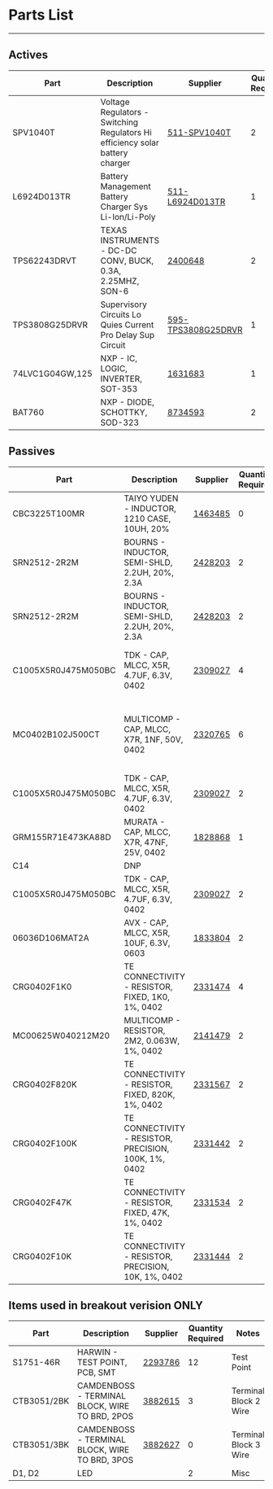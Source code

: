 # Parts List

---

## Actives

| Part | Description | Supplier | Quantity Required | Notes
| ---  | ---         | ---       | ---               | ---
|SPV1040T|Voltage Regulators - Switching Regulators Hi efficiency solar battery charger|[511-SPV1040T](http://uk.mouser.com/Search/Refine.aspx?N=1323043&Keyword=511-SPV1040T)|2|MPPT U1, U2
|L6924D013TR|Battery Management Battery Charger Sys Li-Ion/Li-Poly|[511-L6924D013TR](http://uk.mouser.com/Search/Refine.aspx?N=1323043&Keyword=511-L6924D013TR)|1|Lipo Charge Controller U3
|TPS62243DRVT|TEXAS INSTRUMENTS - DC-DC CONV, BUCK, 0.3A, 2.25MHZ, SON-6|[2400648](http://uk.farnell.com/webapp/wcs/stores/servlet/Search?st=2400648)|2|Buck Converter DRVT = SON-6 TPS62243 U4, U5
|TPS3808G25DRVR|Supervisory Circuits Lo Quies Current Pro Delay Sup Circuit|[595-TPS3808G25DRVR](http://uk.mouser.com/Search/Refine.aspx?N=1323043&Keyword=595-TPS3808G25DRVR)|1|Vth = 2.33, DRVR = SON-6 U6
|74LVC1G04GW,125|NXP - IC, LOGIC, INVERTER, SOT-353|[1631683](http://uk.farnell.com/webapp/wcs/stores/servlet/Search?st=1631683)|1|Inverter U7
|BAT760|NXP - DIODE, SCHOTTKY, SOD-323|[8734593](http://uk.farnell.com/webapp/wcs/stores/servlet/Search?st=8734593)|2|D3, D4


## Passives

| Part | Description | Supplier | Quantity Required | Notes
| ---  | ---         | ---       | ---               | ---
|CBC3225T100MR|TAIYO YUDEN - INDUCTOR, 1210 CASE, 10UH, 20%|[1463485](http://uk.farnell.com/webapp/wcs/stores/servlet/Search?st=1463485)|0|10µH Lx for MPPT. 0.133Ω esr
|SRN2512-2R2M|BOURNS - INDUCTOR, SEMI-SHLD, 2.2UH, 20%, 2.3A|[2428203](http://uk.farnell.com/webapp/wcs/stores/servlet/Search?st=2428203)|2|2.2µH Lx for MPPT, try this L1, L2
|SRN2512-2R2M|BOURNS - INDUCTOR, SEMI-SHLD, 2.2UH, 20%, 2.3A|[2428203](http://uk.farnell.com/webapp/wcs/stores/servlet/Search?st=2428203)|2|Inductutor for Buck L3, L4
|C1005X5R0J475M050BC|TDK - CAP, MLCC, X5R, 4.7UF, 6.3V, 0402|[2309027](http://uk.farnell.com/webapp/wcs/stores/servlet/Search?st=2309027)|4|Solar input cap 4.7uF C1, C2, C3, C4
|MC0402B102J500CT|MULTICOMP - CAP, MLCC, X7R, 1NF, 50V, 0402|[2320765](http://uk.farnell.com/webapp/wcs/stores/servlet/Search?st=2320765)|6|Mpp-set, vctrl, vref, vcc-sup 1nF C5, C6, C7, C8, C9, C10
|C1005X5R0J475M050BC|TDK - CAP, MLCC, X5R, 4.7UF, 6.3V, 0402|[2309027](http://uk.farnell.com/webapp/wcs/stores/servlet/Search?st=2309027)|2|Chg in / out 4.7µF C11, C12
|GRM155R71E473KA88D|MURATA - CAP, MLCC, X7R, 47NF, 25V, 0402|[1828868](http://uk.farnell.com/webapp/wcs/stores/servlet/Search?st=1828868)|1|Tprg 47nF C13
| C14 | DNP | | | Ct
|C1005X5R0J475M050BC|TDK - CAP, MLCC, X5R, 4.7UF, 6.3V, 0402|[2309027](http://uk.farnell.com/webapp/wcs/stores/servlet/Search?st=2309027)|2|Buck in 4.7µF C15, C16
|06036D106MAT2A|AVX - CAP, MLCC, X5R, 10UF, 6.3V, 0603|[1833804](http://uk.farnell.com/webapp/wcs/stores/servlet/Search?st=1833804)|2|Buck Out 10µF 0603 C17, C18
|CRG0402F1K0|TE CONNECTIVITY - RESISTOR, FIXED, 1K0, 1%, 0402|[2331474](http://uk.farnell.com/webapp/wcs/stores/servlet/Search?st=2331474)|4|Mpp-set, led R1, R2, R3, R4
|MC00625W040212M20|MULTICOMP - RESISTOR, 2M2, 0.063W, 1%, 0402|[2141479](http://uk.farnell.com/webapp/wcs/stores/servlet/Search?st=2141479)|2|Vctrl-up R5, R6
|CRG0402F820K|TE CONNECTIVITY - RESISTOR, FIXED, 820K, 1%, 0402|[2331567](http://uk.farnell.com/webapp/wcs/stores/servlet/Search?st=2331567)|2|Vctrl-down R7, R8
|CRG0402F100K|TE CONNECTIVITY - RESISTOR, PRECISION, 100K, 1%, 0402|[2331442](http://uk.farnell.com/webapp/wcs/stores/servlet/Search?st=2331442)|2|sd-down, th-up R9, R10
|CRG0402F47K|TE CONNECTIVITY - RESISTOR, FIXED, 47K, 1%, 0402|[2331534](http://uk.farnell.com/webapp/wcs/stores/servlet/Search?st=2331534)|2|th-down, rprg R11, R12
|CRG0402F10K|TE CONNECTIVITY - RESISTOR, PRECISION, 10K, 1%, 0402|[2331444](http://uk.farnell.com/webapp/wcs/stores/servlet/Search?st=2331444)|2|Rend, batt-en-up R13, R14

## Items used in breakout verision ONLY

| Part | Description | Supplier | Quantity Required | Notes
| ---  | ---         | ---       | ---               | ---
|S1751-46R|HARWIN - TEST POINT, PCB, SMT|[2293786](http://uk.farnell.com/webapp/wcs/stores/servlet/Search?st=2293786)|12|Test Point
|CTB3051/2BK|CAMDENBOSS - TERMINAL BLOCK, WIRE TO BRD, 2POS|[3882615](http://uk.farnell.com/webapp/wcs/stores/servlet/Search?st=3882615)|3|Terminal Block 2 Wire
|CTB3051/3BK|CAMDENBOSS - TERMINAL BLOCK, WIRE TO BRD, 3POS|[3882627](http://uk.farnell.com/webapp/wcs/stores/servlet/Search?st=3882627)|0|Terminal Block 3 Wire
| D1, D2 | LED | | 2 | Misc
